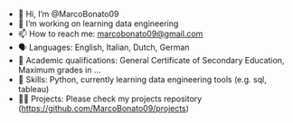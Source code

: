 - 👋 Hi, I’m @MarcoBonato09
- 👀 I’m working on learning data engineering
- 📫 How to reach me: marcobonato09@gmail.com
- 🗣️ Languages: English, Italian, Dutch, German
- 📙 Academic qualifications: General Certificate of Secondary Education, Maximum grades in ...
- 👾 Skills: Python, currently learning data engineering tools (e.g. sql, tableau)
- 👩‍💻 Projects: Please check my projects repository (https://github.com/MarcoBonato09/projects)
